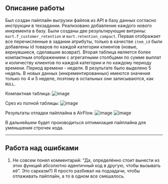 ## Описание работы
Был создан пайплайн выгрузки файлов из API в базу данных согласно инструкции в техзадании. Реализовано добавление каждого нового инкремента в базу. 
Были созданы две результирующие витрины: `mart.f_customer_retention` и `mart.retention_compact`. 
Первая отображает все перечисленные в задании атрибуты, только в качестве `item_id` были добавлены id товаров по каждой категории клиентов (новые, вернувшиеся, сделавшие возврат). 
Вторая таблица является более компактным отображением с агрегатными столбцами по сумме выплат и количеству клиентов по каждой категории и по каждому периоду времени.
Период времени - неделя. В результате было выделено 5 недель. В новых данных (инкрементированных) имеются значения только по 4 и 5 неделе, поэтому в остальных они записываются, как `NULL`.

Компактная таблица:
![image](https://github.com/MatthewS-M/de-project-sprint-3/assets/117388645/3cdeb9cc-e820-4055-aa62-827eb182d3a3)

Срез из полной таблицы:
![image](https://github.com/MatthewS-M/de-project-sprint-3/assets/117388645/95e73889-8a97-4906-97ea-f6c8c15b442a)


Результаты отладки пайплайна в AirFlow.
![image](https://github.com/MatthewS-M/de-project-sprint-3/assets/117388645/68b56d9a-96a8-49ab-a86d-6939e353944b)
![image](https://github.com/MatthewS-M/de-project-sprint-3/assets/117388645/2ae5ba87-9ba9-4be2-957d-953ed0cb08c5)

В дальнейшем будет производиться оптимизация пайплайна для уменьшения строчек кода.

___

## Работа над ошибками
1. Не совсем понял комментарий: "Да, определённо стоит вынести из этих функций абсолютно идентичный код в другую, чтобы вызывать её". Это сарказм?) Я просто разбивал на подзадачи, чтобы отлаживать пайплайн, а то в одном все смешалось.
